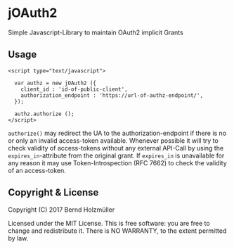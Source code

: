 # jOAuth2
Simple Javascript-Library to maintain OAuth2 implicit Grants

## Usage
~~~ {.html}
<script type="text/javascript">

  var authz = new jOAuth2 ({    
    client_id : 'id-of-public-client',
    authorization_endpoint : 'https://url-of-authz-endpoint/',
  });
  
  authz.authorize ();
</script>
~~~

`authorize()` may redirect the UA to the authorization-endpoint if
there is no or only an invalid access-token available. Whenever
possible it will try to check validity of access-tokens without any
external API-Call by using the `expires_in`-attribute from the original
grant. If `expires_in` is unavailable for any reason it may use
Token-Introspection (RFC 7662) to check the validity of an
access-token.

## Copyright & License
Copyright (C) 2017 Bernd Holzmüller

Licensed under the MIT License. This is free software: you are free to
change and redistribute it. There is NO WARRANTY, to the extent
permitted by law.
